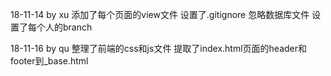 18-11-14  by xu
添加了每个页面的view文件
设置了.gitignore 忽略数据库文件
设置了每个人的branch

18-11-16  by qu
整理了前端的css和js文件
提取了index.html页面的header和footer到_base.html